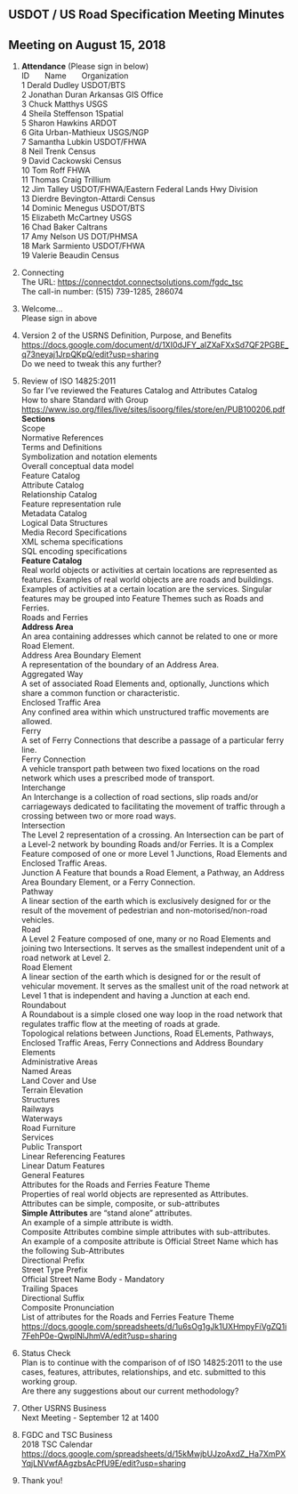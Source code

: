 ## USDOT / US Road Specification Meeting Minutes   
## Meeting on August 15, 2018  

1. **Attendance** (Please sign in below)    
ID &nbsp; &nbsp; &nbsp; Name &nbsp; &nbsp; &nbsp; Organization        
1	 Derald Dudley 	USDOT/BTS	     
2  Jonathan Duran   Arkansas GIS Office   
3  Chuck Matthys   USGS  
4  Sheila Steffenson   1Spatial  
5  Sharon Hawkins   ARDOT  
6  Gita Urban-Mathieux   USGS/NGP  
7  Samantha Lubkin   USDOT/FHWA  
8  Neil Trenk   Census  
9  David Cackowski   Census  
10  Tom Roff   FHWA  
11  Thomas Craig   Trillium  
12  Jim Talley   USDOT/FHWA/Eastern Federal Lands Hwy Division  
13  Dierdre Bevington-Attardi   Census  
14  Dominic Menegus   USDOT/BTS  
15  Elizabeth McCartney  USGS  
16  Chad Baker   Caltrans  
17  Amy Nelson   US DOT/PHMSA  
18  Mark Sarmiento   USDOT/FHWA  
19  Valerie Beaudin   Census  

2. Connecting  
The URL: https://connectdot.connectsolutions.com/fgdc_tsc  
The call-in number: (515) 739-1285, 286074  

3. Welcome…  
Please sign in above  

4. Version 2 of the USRNS Definition, Purpose, and Benefits  
https://docs.google.com/document/d/1XI0dJFY_aIZXaFXxSd7QF2PGBE_q73neyaj1JrpQKpQ/edit?usp=sharing  
Do we need to tweak this any further?  

5. Review of ISO 14825:2011  
So far I’ve reviewed the Features Catalog and Attributes Catalog  
How to share Standard with Group  
https://www.iso.org/files/live/sites/isoorg/files/store/en/PUB100206.pdf  
**Sections**  
Scope  
Normative References  
Terms and Definitions  
Symbolization and notation elements  
Overall conceptual data model  
Feature Catalog  
Attribute Catalog  
Relationship Catalog  
Feature representation rule  
Metadata Catalog  
Logical Data Structures  
Media Record Specifications  
XML schema specifications  
SQL encoding specifications  
**Feature Catalog**  
Real world objects or activities at certain locations are represented as features.  Examples of real world objects are are roads and buildings.  Examples of activities at a certain location are the services.  Singular features may be grouped into Feature Themes such as Roads and Ferries.  
Roads and Ferries  
**Address Area**  
An area containing addresses which cannot be related to one or more Road Element.  
Address Area Boundary Element  
A representation of the boundary of an Address Area.  
Aggregated Way  
A set of associated Road Elements and, optionally, Junctions which share a common function or characteristic.  
Enclosed Traffic Area  
Any confined area within which unstructured traffic movements are allowed.  
Ferry  
A set of Ferry Connections that describe a passage of a particular ferry line.  
Ferry Connection   
A vehicle transport path between two fixed locations on the road network which uses a prescribed mode of transport.  
Interchange  
An Interchange is a collection of road sections, slip roads and/or carriageways dedicated to facilitating the movement of traffic through a crossing between two or more road ways.  
Intersection  
The Level 2 representation of a crossing. An Intersection can be part of a Level-2 network by bounding Roads and/or Ferries. It is a Complex Feature composed of one or more Level 1 Junctions, Road Elements and Enclosed Traffic Areas.  
Junction
A Feature that bounds a Road Element, a Pathway, an Address Area Boundary Element, or a Ferry Connection.  
Pathway  
A linear section of the earth which is exclusively designed for or the result of the movement of pedestrian and non-motorised/non-road vehicles.  
Road  
A Level 2 Feature composed of one, many or no Road Elements and joining two Intersections. It serves as the smallest independent unit of a road network at Level 2.  
Road Element  
A linear section of the earth which is designed for or the result of vehicular movement. It serves as the smallest unit of the road network at Level 1 that is independent and having a Junction at each end.  
Roundabout    
A Roundabout is a simple closed one way loop in the road network that regulates traffic flow at the meeting of roads at grade.  
Topological relations between Junctions, Road ELements, Pathways, Enclosed Traffic Areas, Ferry Connections and Address Boundary Elements  
Administrative Areas  
Named Areas   
Land Cover and Use  
Terrain Elevation  
Structures  
Railways  
Waterways  
Road Furniture  
Services  
Public Transport  
Linear Referencing Features  
Linear Datum Features  
General Features  
Attributes for the Roads and Ferries Feature Theme  
Properties of real world objects are represented as Attributes.  
Attributes can be simple, composite, or sub-attributes  
**Simple Attributes** are “stand alone” attributes.   
An example of a simple attribute is width.  
Composite Attributes combine simple attributes with sub-attributes.   
An example of a composite attribute is Official Street Name which has the following Sub-Attributes  
Directional Prefix  
Street Type Prefix  
Official Street Name Body - Mandatory  
Trailing Spaces  
Directional Suffix  
Composite Pronunciation  
List of attributes for the Roads and Ferries Feature Theme  
https://docs.google.com/spreadsheets/d/1u6sOg1gJk1UXHmpyFiVgZQ1i7FehP0e-QwpINlJhmVA/edit?usp=sharing  

6. Status Check  
Plan is to continue with the comparison of of ISO 14825:2011 to the use cases, features, attributes, relationships, and etc. submitted to this working group.  
Are there any suggestions about our current methodology?  

7. Other USRNS Business  
Next Meeting - September 12 at 1400  

8. FGDC and TSC Business  
2018 TSC Calendar  
https://docs.google.com/spreadsheets/d/15kMwjbUJzoAxdZ_Ha7XmPXYqjLNVwfAAgzbsAcPfU9E/edit?usp=sharing  

9. Thank you!  
